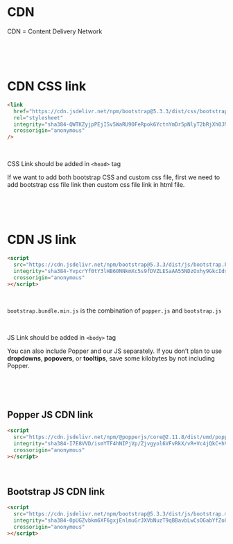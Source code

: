 # CDN

CDN = Content Delivery Network

&nbsp;

&nbsp;

# CDN CSS link

```html
<link
  href="https://cdn.jsdelivr.net/npm/bootstrap@5.3.3/dist/css/bootstrap.min.css"
  rel="stylesheet"
  integrity="sha384-QWTKZyjpPEjISv5WaRU9OFeRpok6YctnYmDr5pNlyT2bRjXh0JMhjY6hW+ALEwIH"
  crossorigin="anonymous"
/>
```

&nbsp;

CSS Link should be added in `<head>` tag

If we want to add both bootstrap CSS and custom css file, first we need to add bootstrap css file link then custom css file link in html file.

&nbsp;

&nbsp;

# CDN JS link

```html
<script
  src="https://cdn.jsdelivr.net/npm/bootstrap@5.3.3/dist/js/bootstrap.bundle.min.js"
  integrity="sha384-YvpcrYf0tY3lHB60NNkmXc5s9fDVZLESaAA55NDzOxhy9GkcIdslK1eN7N6jIeHz"
  crossorigin="anonymous"
></script>
```

&nbsp;

`bootstrap.bundle.min.js` is the combination of `popper.js` and `bootstrap.js`

&nbsp;

JS Link should be added in `<body>` tag

You can also include Popper and our JS separately. If you don’t plan to use **dropdowns**, **popovers**, or **tooltips**, save some kilobytes by not including Popper.

&nbsp;

&nbsp;

## Popper JS CDN link

```html
<script
  src="https://cdn.jsdelivr.net/npm/@popperjs/core@2.11.8/dist/umd/popper.min.js"
  integrity="sha384-I7E8VVD/ismYTF4hNIPjVp/Zjvgyol6VFvRkX/vR+Vc4jQkC+hVqc2pM8ODewa9r"
  crossorigin="anonymous"
></script>
```

&nbsp;

## Bootstrap JS CDN link

```html
<script
  src="https://cdn.jsdelivr.net/npm/bootstrap@5.3.3/dist/js/bootstrap.min.js"
  integrity="sha384-0pUGZvbkm6XF6gxjEnlmuGrJXVbNuzT9qBBavbLwCsOGabYfZo0T0to5eqruptLy"
  crossorigin="anonymous"
></script>
```

&nbsp;

&nbsp;

&nbsp;

&nbsp;
